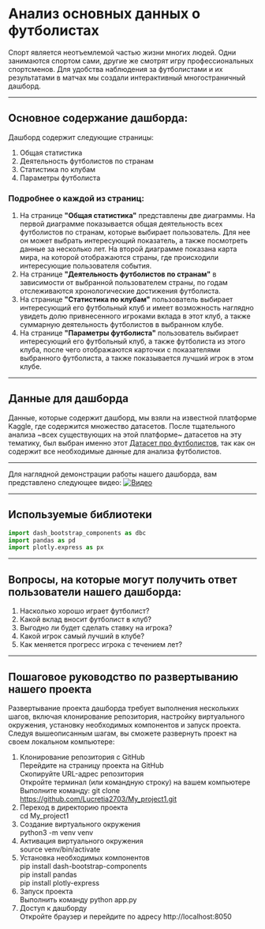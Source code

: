 # Анализ основных данных о футболистах
Спорт является неотъемлемой частью жизни многих людей. Одни занимаются спортом сами, другие же смотрят игру профессиональных спортсменов. Для удобства наблюдения за футболистами и их результатами в матчах мы создали интерактивный многостраничный дашборд. 

---

## Основное содержание дашборда: ##
Дашборд содержит следующие страницы:
1. Общая статистика
2. Деятельность футболистов по странам
3. Статистика по клубам
4. Параметры футболиста
### Подробнее о каждой из страниц: 
1. На странице **"Общая статистика"** представлены две диаграммы. На первой диаграмме показывается общая деятельность всех футболистов по странам, которые выбирает пользователь. Для нее он может выбрать интересующий показатель, а также посмотреть данные за несколько лет. На второй диаграмме показана карта мира, на которой отображаются страны, где происходили интересующие пользователя события.
2. На странице **"Деятельность футболистов по странам"** в зависимости от выбранной пользователем страны, по годам отслеживаются хронологические достижения футболиста.
3. На странице **"Статистика по клубам"** пользователь выбирает интересующий его футбольный клуб и имеет возможность наглядно увидеть долю привнесенного игроками вклада в этот клуб, а также суммарную деятельность футболистов в выбранном клубе.
4. На странице **"Параметры футболиста"** пользователь выбирает интересующий его футбольный клуб, а также футболиста из этого клуба, после чего отображаются карточки с показателями выбранного футболиста, а также показывается лучший игрок в этом клубе.

---

## Данные для дашборда ##
Данные, которые содержит дашборд, мы взяли на известной платформе Kaggle, где содержится множество датасетов. После тщательного анализа ~всех существующих на этой платформе~ датасетов на эту тематику, был выбран именно этот [Датасет про футболистов](https://docs.google.com/spreadsheets/d/e/2PACX-1vTaSitw4fUqP_GgSp1VXwT6NqCXSUY9xIK_vx3LZk6GZbNlM_N1efmyvjQ6qdZCGoPCTEQYhZoW3NDA/pub?output=csv), так как он содержит все необходимые данные для анализа футболистов.

---

Для наглядной демонстрации работы нашего дашборда, вам представлено следующее видео:
[![Видео](https://github.com/Lucretia2703/My_project1/assets/171303358/1b10fc6c-8ac2-4ade-a8d1-0cfaf3cba806, "Кликни")
](https://disk.yandex.ru/d/d9ZC36fmc9P-4A/IMG_5029.MOV)

---

## Используемые библиотеки ##

```python
import dash_bootstrap_components as dbc
import pandas as pd
import plotly.express as px
```

---

## Вопросы, на которые могут получить ответ пользователи нашего дашборда: ##
1. Насколько хорошо играет футболист?
2. Какой вклад вносит футболист в клуб?
3. Выгодно ли будет сделать ставку на игрока?
4. Какой игрок самый лучший в клубе?
5. Как меняется прогресс игрока с течением лет?
   
---

## Пошаговое руководство по развертыванию нашего проекта
Развертывание проекта дашборда требует выполнения нескольких шагов, включая клонирование репозитория, настройку виртуального окружения, установку необходимых компонентов и запуск проекта. Следуя вышеописанным шагам, вы сможете развернуть проект на своем локальном компьютере:
 1. Клонирование репозитория с GitHub  
Перейдите на страницу проекта на GitHub  
Скопируйте URL-адрес репозитория  
Откройте терминал (или командную строку) на вашем компьютере  
Выполните команду: git clone https://github.com/Lucretia2703/My_project1.git
 2. Переход в директорию проекта  
cd My_project1
 3. Создание виртуального окружения  
python3 -m venv venv
 4. Активация виртуального окружения  
source venv/bin/activate
 5. Установка необходимых компонентов  
pip install dash-bootstrap-components  
pip install pandas  
pip install plotly-express  
 6. Запуск проекта  
Выполнить команду python app.py  
 7. Доступ к дашборду  
Откройте браузер и перейдите по адресу http://localhost:8050

      
